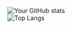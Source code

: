 ![Your GitHub stats](https://github-readme-stats.vercel.app/api?username=miksuy&show_icons=true&theme=radical)  
![Top Langs](https://github-readme-stats.vercel.app/api/top-langs/?username=miksuy&layout=compact&theme=dark)

